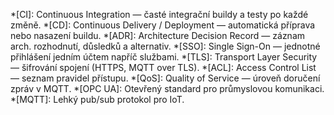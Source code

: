 *[CI]: Continuous Integration — časté integrační buildy a testy po každé změně.
*[CD]: Continuous Delivery / Deployment — automatická příprava nebo nasazení buildu.
*[ADR]: Architecture Decision Record — záznam arch. rozhodnutí, důsledků a alternativ.
*[SSO]: Single Sign-On — jednotné přihlášení jedním účtem napříč službami.
*[TLS]: Transport Layer Security — šifrování spojení (HTTPS, MQTT over TLS).
*[ACL]: Access Control List — seznam pravidel přístupu.
*[QoS]: Quality of Service — úroveň doručení zpráv v MQTT.
*[OPC UA]: Otevřený standard pro průmyslovou komunikaci.
*[MQTT]: Lehký pub/sub protokol pro IoT.
